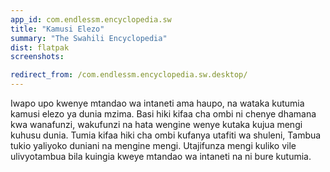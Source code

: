 ```yaml
---
app_id: com.endlessm.encyclopedia.sw
title: "Kamusi Elezo"
summary: "The Swahili Encyclopedia"
dist: flatpak
screenshots:

redirect_from: /com.endlessm.encyclopedia.sw.desktop/
---
```


<p>Iwapo upo kwenye mtandao wa intaneti ama haupo, na wataka kutumia kamusi elezo ya dunia mzima. Basi hiki kifaa cha ombi ni chenye dhamana kwa wanafunzi, wakufunzi na hata wengine wenye kutaka kujua mengi kuhusu dunia. Tumia kifaa hiki cha ombi kufanya utafiti wa shuleni, Tambua tukio yaliyoko duniani na mengine mengi. Utajifunza mengi kuliko vile ulivyotambua bila kuingia kweye mtandao wa intaneti na ni bure kutumia.</p>
